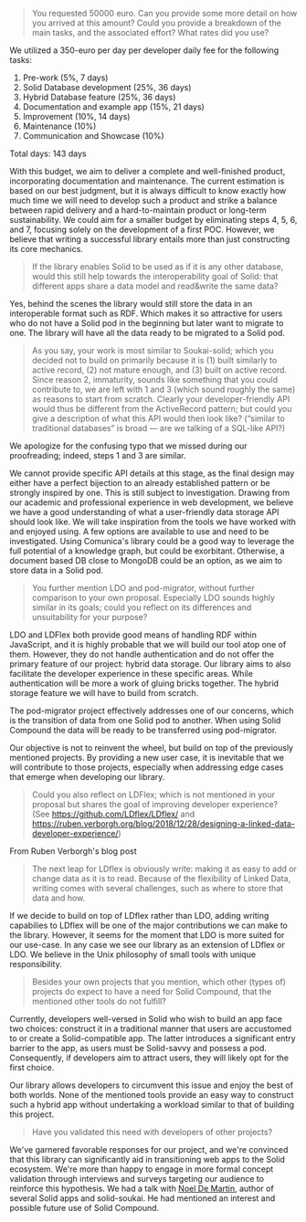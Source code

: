 > You requested 50000 euro. Can you provide some more detail on how you arrived at this amount? Could you provide a breakdown of the main tasks, and the associated effort? What rates did you use?

  We utilized a 350-euro per day per developer daily fee for the following tasks:

   1.  Pre-work (5%, 7 days)
   2.  Solid Database development (25%, 36 days)
   3.  Hybrid Database feature (25%, 36 days)
   4.  Documentation and example app (15%, 21 days)
   5.  Improvement (10%, 14 days)
   6.  Maintenance (10%)
   7.  Communication and Showcase (10%)

  Total days: 143 days

With this budget, we aim to deliver a complete and well-finished product, incorporating documentation and maintenance.
The current estimation is based on our best judgment, but it is always difficult to know exactly how much time we will need to develop such a product and strike a balance between rapid delivery and a hard-to-maintain product or long-term sustainability.
We could aim for a smaller budget by eliminating steps 4, 5, 6, and 7, focusing solely on the development of a first POC. However, we believe that writing a successful library entails more than just constructing its core mechanics.

> If the library enables Solid to be used as if it is any other database, would this still help towards the interoperability goal of Solid: that different apps share a data model and read&write the same data?

Yes, behind the scenes the library would still store the data in an interoperable format such as RDF. Which makes it so attractive for users who do not have a Solid pod in the beginning but later want to migrate to one. The library will have all the data ready to be migrated to a Solid pod.


> As you say, your work is most similar to Soukai-solid; which you decided not to build on primarily because it is (1) built similarly to active record, (2) not mature enough, and (3) built on active record. Since reason 2, immaturity, sounds like something that you could contribute to, we are left with 1 and 3 (which sound roughly the same) as reasons to start from scratch. Clearly your developer-friendly API would thus be different from the ActiveRecord pattern; but could you give a description of what this API would then look like? (“similar to traditional databases” is broad — are we talking of a SQL-like API?)

We apologize for the confusing typo that we missed during our proofreading; indeed, steps 1 and 3 are similar.

We cannot provide specific API details at this stage, as the final design may either have a perfect bijection to an already established pattern or be strongly inspired by one. This is still subject to investigation. Drawing from our academic and professional experience in web development, we believe we have a good understanding of what a user-friendly data storage API should look like. We will take inspiration from the tools we have worked with and enjoyed using. A few options are available to use and need to be investigated. Using Comunica's library could be a good way to leverage the full potential of a knowledge graph, but could be exorbitant. Otherwise, a document based DB close to MongoDB could be an option, as we aim to store data in a Solid pod. 


> You further mention LDO and pod-migrator, without further comparison to your own proposal. Especially LDO sounds highly similar in its goals; could you reflect on its differences and unsuitability for your purpose?

LDO and LDFlex both provide good means of handling RDF within JavaScript, and it is highly probable that we will build our tool atop one of them. However, they do not handle authentication and do not offer the primary feature of our project: hybrid data storage. Our library aims to also facilitate the developer experience in these specific areas.
While authentication will be more a work of gluing bricks together. The hybrid storage feature we will have to build from scratch.

The pod-migrator project effectively addresses one of our concerns, which is the transition of data from one Solid pod to another. When using Solid Compound the data will be ready to be transferred using pod-migrator.

Our objective is not to reinvent the wheel, but build on top of the previously mentioned projects. By providing a new user case, it is inevitable that we will contribute to those projects, especially when addressing edge cases that emerge when developing our library.

> Could you also reflect on LDFlex; which is not mentioned in your proposal but shares the goal of improving developer experience? (See https://github.com/LDflex/LDflex/ and https://ruben.verborgh.org/blog/2018/12/28/designing-a-linked-data-developer-experience/)

From Ruben Verborgh's blog post

>The next leap for LDflex is obviously write: making it as easy to add or change data as it is to read. Because of the flexibility of Linked Data, writing comes with several challenges, such as where to store that data and how.

If we decide to build on top of LDflex rather than LDO, adding writing capabilies to LDflex will be one of the major contributions we can make to the library. However, it seems for the moment that LDO is more suited for our use-case. 
In any case we see our library as an extension of LDflex or LDO. We believe in the Unix philosophy of small tools with unique responsibility.  

>Besides your own projects that you mention, which other (types of) projects do expect to have a need for Solid Compound, that the mentioned other tools do not fulfill?

Currently, developers well-versed in Solid who wish to build an app face two choices: construct it in a traditional manner that users are accustomed to or create a Solid-compatible app. The latter introduces a significant entry barrier to the app, as users must be Solid-savvy and possess a pod. Consequently, if developers aim to attract users, they will likely opt for the first choice.

Our library allows developers to circumvent this issue and enjoy the best of both worlds. None of the mentioned tools provide an easy way to construct such a hybrid app without undertaking a workload similar to that of building this project.

>Have you validated this need with developers of other projects?

We've garnered favorable responses for our project, and we're convinced that this library can significantly aid in transitioning web apps to the Solid ecosystem. We're more than happy to engage in more formal concept validation through interviews and surveys targeting our audience to reinforce this hypothesis.
We had a talk with [Noel De Martin](https://noeldemartin.com/), author of several Solid apps and solid-soukai. He had mentioned an interest and possible future use of Solid Compound.

